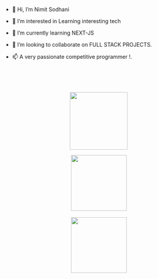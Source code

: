 - 👋 Hi, I’m Nimit Sodhani 
- 👀 I’m interested in Learning interesting tech 
- 🌱 I’m currently learning NEXT-JS
- 💞️ I’m looking to collaborate on FULL STACK PROJECTS.
- 📫 A very passionate competitive programmer  !.

  <br><br>

<div align="center" width="50">

</a>
<div align="center" >
<a  href="https://github.com/Nimit1775">

<br>
<a href="https://github.com/Nimit1775"><img height="152px" src="https://github-readme-stats.vercel.app/api?username=Nimit1775&theme=default&show_icons=true&hide_border=true&count_private=truet" /> </a>

<a href="https://github.com/Nimit1775"><img height="147px" src="https://github-readme-stats.vercel.app/api/top-langs/?username=Nimit1775&theme=default&show_icons=true&hide_border=true&layout=compact" /> </a>
<br><br>
<a href="https://github.com/Nimit1775"><img height="147px" src="https://github-readme-streak-stats.herokuapp.com/?user=Nimit1775&theme=default&hide_border=true" /> </a>
</a>



<!--img src="https://github.com/SP-XD/SP-XD/blob/main/images/this_page_is.gif?raw=true"  width="40%"/-->

</div>
